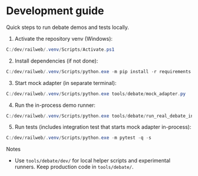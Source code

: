 # Development guide

Quick steps to run debate demos and tests locally.

1. Activate the repository venv (Windows):

```powershell
C:/dev/railweb/.venv/Scripts/Activate.ps1
```

2. Install dependencies (if not done):

```powershell
C:/dev/railweb/.venv/Scripts/python.exe -m pip install -r requirements.txt -r test-requirements.txt
```

3. Start mock adapter (in separate terminal):

```powershell
C:/dev/railweb/.venv/Scripts/python.exe tools/debate/mock_adapter.py
```

4. Run the in-process demo runner:

```powershell
C:/dev/railweb/.venv/Scripts/python.exe tools/debate/run_real_debate_inproc.py
```

5. Run tests (includes integration test that starts mock adapter in-process):

```powershell
C:/dev/railweb/.venv/Scripts/python.exe -m pytest -q -s
```

Notes
- Use `tools/debate/dev/` for local helper scripts and experimental runners. Keep production code in `tools/debate/`.
